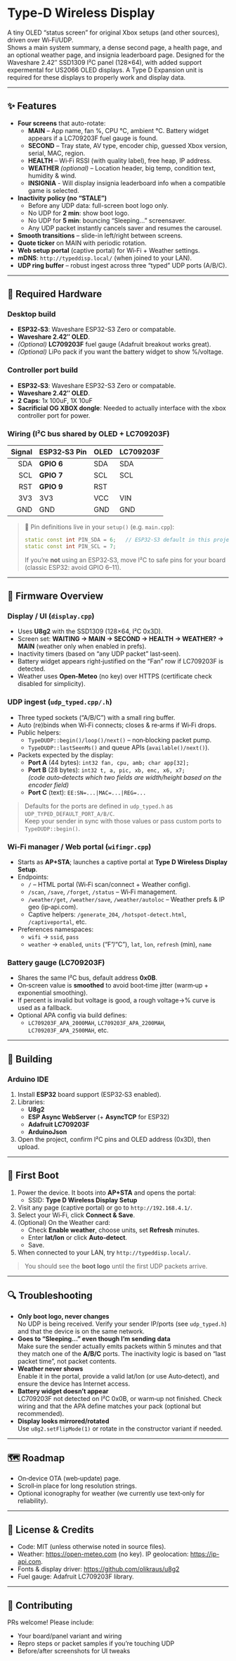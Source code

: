 # Type-D Wireless Display

A tiny OLED “status screen” for original Xbox setups (and other sources), driven over Wi‑Fi/UDP.  
Shows a main system summary, a dense second page, a health page, and an optional weather page, and insignia leaderboard page.
Designed for the Waveshare 2.42″ SSD1309 I²C panel (128×64), with added support expermental for US2066 OLED displays.
A Type D Expansion unit is required for these displays to properly work and display data.

---

## ✨ Features

- **Four screens** that auto-rotate:
  - **MAIN** – App name, fan %, CPU °C, ambient °C. Battery widget appears if a LC709203F fuel gauge is found.
  - **SECOND** – Tray state, AV type, encoder chip, guessed Xbox version, serial, MAC, region.
  - **HEALTH** – Wi‑Fi RSSI (with quality label), free heap, IP address.
  - **WEATHER** *(optional)* – Location header, big temp, condition text, humidity & wind.
  - **INSIGNIA** - Will display insignia leaderboard info when a compatible game is selected.
- **Inactivity policy (no “STALE”)**
  - Before any UDP data: full-screen boot logo only.
  - No UDP for **2 min**: show boot logo.
  - No UDP for **5 min**: bouncing “Sleeping…” screensaver.
  - Any UDP packet instantly cancels saver and resumes the carousel.
- **Smooth transitions** – slide-in left/right between screens.
- **Quote ticker** on MAIN with periodic rotation.
- **Web setup portal** (captive portal) for Wi‑Fi + Weather settings.
- **mDNS**: `http://typeddisp.local/` (when joined to your LAN).
- **UDP ring buffer** – robust ingest across three “typed” UDP ports (A/B/C).

---

## 🧰 Required Hardware

### Desktop build
- **ESP32‑S3**: Waveshare ESP32-S3 Zero or compatable.
- **Waveshare 2.42″ OLED**.
- *(Optional)* **LC709203F** fuel gauge (Adafruit breakout works great).
- *(Optional)* LiPo pack if you want the battery widget to show %/voltage.

### Controller port build
- **ESP32‑S3**: Waveshare ESP32-S3 Zero or compatable.
- **Waveshare 2.42″ OLED**.
- **2 Caps**: 1x 100uF, 1X 10uF
- **Sacrificial OG XBOX dongle**: Needed to actually interface with the xbox controller port for power.



### Wiring (I²C bus shared by OLED + LC709203F)

| Signal | ESP32‑S3 Pin | OLED | LC709203F |
|-------:|:-------------|:-----|:----------|
| SDA    | **GPIO 6**   | SDA  | SDA       |
| SCL    | **GPIO 7**   | SCL  | SCL       |
| RST    | **GPIO 9**   | RST  |           |
| 3V3    | 3V3          | VCC  | VIN       |
| GND    | GND          | GND  | GND       |

> 🔧 Pin definitions live in your `setup()` (e.g. `main.cpp`):
> ```cpp
> static const int PIN_SDA = 6;   // ESP32‑S3 default in this project
> static const int PIN_SCL = 7;
> ```
> If you’re **not** using an ESP32‑S3, move I²C to safe pins for your board (classic ESP32: avoid GPIO 6–11).

---

## 🔌 Firmware Overview

### Display / UI (`display.cpp`)
- Uses **U8g2** with the SSD1309 (128×64, I²C 0x3D).
- Screen set: **WAITING → MAIN → SECOND → HEALTH → WEATHER? → MAIN** (weather only when enabled in prefs).
- Inactivity timers (based on “any UDP packet” last‑seen).
- Battery widget appears right‑justified on the “Fan” row if LC709203F is detected.
- Weather uses **Open‑Meteo** (no key) over HTTPS (certificate check disabled for simplicity).

### UDP ingest (`udp_typed.cpp/.h`)
- Three typed sockets (“A/B/C”) with a small ring buffer.
- Auto (re)binds when Wi‑Fi connects; closes & re‑arms if Wi‑Fi drops.
- Public helpers:
  - `TypeDUDP::begin()/loop()/next()` – non‑blocking packet pump.
  - `TypeDUDP::lastSeenMs()` and queue APIs (`available()/next()`).
- Packets expected by the display:
  - **Port A** (44 bytes): `int32 fan, cpu, amb; char app[32];`
  - **Port B** (28 bytes): `int32 t, a, pic, xb, enc, x6, x7;`  
    *(code auto‑detects which two fields are width/height based on the encoder field)*
  - **Port C** (text): `EE:SN=...|MAC=...|REG=...`

> Defaults for the ports are defined in `udp_typed.h` as `UDP_TYPED_DEFAULT_PORT_A/B/C`.  
> Keep your sender in sync with those values or pass custom ports to `TypeDUDP::begin()`.

### Wi‑Fi manager / Web portal (`wifimgr.cpp`)
- Starts as **AP+STA**; launches a captive portal at **Type D Wireless Display Setup**.
- Endpoints:
  - `/` – HTML portal (Wi‑Fi scan/connect + Weather config).
  - `/scan`, `/save`, `/forget`, `/status` – Wi‑Fi management.
  - `/weather/get`, `/weather/save`, `/weather/autoloc` – Weather prefs & IP geo (ip‑api.com).
  - Captive helpers: `/generate_204`, `/hotspot-detect.html`, `/captiveportal`, etc.
- Preferences namespaces:
  - `wifi` → `ssid`, `pass`
  - `weather` → `enabled`, `units` (“F”/“C”), `lat`, `lon`, `refresh` (min), `name`

### Battery gauge (LC709203F)
- Shares the same I²C bus, default address **0x0B**.
- On‑screen value is **smoothed** to avoid boot‑time jitter (warm‑up + exponential smoothing).
- If percent is invalid but voltage is good, a rough voltage→% curve is used as a fallback.
- Optional APA config via build defines:
  - `LC709203F_APA_2000MAH`, `LC709203F_APA_2200MAH`, `LC709203F_APA_2500MAH`, etc.

---

## 🧪 Building

### Arduino IDE
1. Install **ESP32** board support (ESP32‑S3 enabled).
2. Libraries:
   - **U8g2**
   - **ESP Async WebServer** (+ **AsyncTCP** for ESP32)
   - **Adafruit LC709203F**
   - **ArduinoJson**
3. Open the project, confirm I²C pins and OLED address (0x3D), then upload.

---

## 🚀 First Boot

1. Power the device. It boots into **AP+STA** and opens the portal:
   - SSID: **Type D Wireless Display Setup**
2. Visit any page (captive portal) or go to `http://192.168.4.1/`.
3. Select your Wi‑Fi, click **Connect & Save**.
4. (Optional) On the Weather card:
   - Check **Enable weather**, choose units, set **Refresh** minutes.
   - Enter **lat/lon** or click **Auto‑detect**.
   - Save.
5. When connected to your LAN, try `http://typeddisp.local/`.

> You should see the **boot logo** until the first UDP packets arrive.

---

## 🔍 Troubleshooting

- **Only boot logo, never changes**  
  No UDP is being received. Verify your sender IP/ports (see `udp_typed.h`) and that the device is on the same network.
- **Goes to “Sleeping…” even though I’m sending data**  
  Make sure the sender actually emits packets within 5 minutes and that they match one of the **A/B/C** ports. The inactivity logic is based on “last packet time”, not packet contents.
- **Weather never shows**  
  Enable it in the portal, provide a valid lat/lon (or use Auto‑detect), and ensure the device has Internet access.
- **Battery widget doesn’t appear**  
  LC709203F not detected on I²C 0x0B, or warm‑up not finished. Check wiring and that the APA define matches your pack (optional but recommended).
- **Display looks mirrored/rotated**  
  Use `u8g2.setFlipMode(1)` or rotate in the constructor variant if needed.

---

## 🗺️ Roadmap

- On‑device OTA (web‑update) page.
- Scroll‑in place for long resolution strings.
- Optional iconography for weather (we currently use text‑only for reliability).

---

## 📜 License & Credits

- Code: MIT (unless otherwise noted in source files).
- Weather: https://open-meteo.com (no key). IP geolocation: https://ip-api.com.
- Fonts & display driver: https://github.com/olikraus/u8g2
- Fuel gauge: Adafruit LC709203F library.

---

## 🙌 Contributing

PRs welcome! Please include:
- Your board/panel variant and wiring
- Repro steps or packet samples if you’re touching UDP
- Before/after screenshots for UI tweaks
